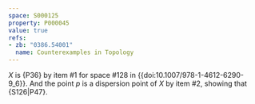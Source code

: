 ```yaml
---
space: S000125
property: P000045
value: true
refs:
- zb: "0386.54001"
  name: Counterexamples in Topology
---
```


$X$ is {P36} by item #1 for space #128 in {{doi:10.1007/978-1-4612-6290-9_6}}.
And the point $p$ is a dispersion point of $X$ by item #2,
showing that {S126|P47}.

